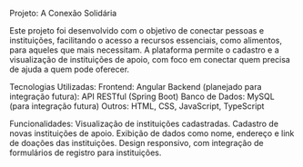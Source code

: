 Projeto: A Conexão Solidária

Este projeto foi desenvolvido com o objetivo de conectar pessoas e instituições, facilitando o acesso a recursos essenciais, como alimentos, para aqueles que mais necessitam. A plataforma permite o cadastro e a visualização de instituições de apoio, com foco em conectar quem precisa de ajuda a quem pode oferecer.


Tecnologias Utilizadas:
Frontend: Angular
Backend (planejado para integração futura): API RESTful (Spring Boot)
Banco de Dados: MySQL (para integração futura)
Outros: HTML, CSS, JavaScript, TypeScript

Funcionalidades:
Visualização de instituições cadastradas.
Cadastro de novas instituições de apoio.
Exibição de dados como nome, endereço e link de doações das instituições.
Design responsivo, com integração de formulários de registro para instituições.
